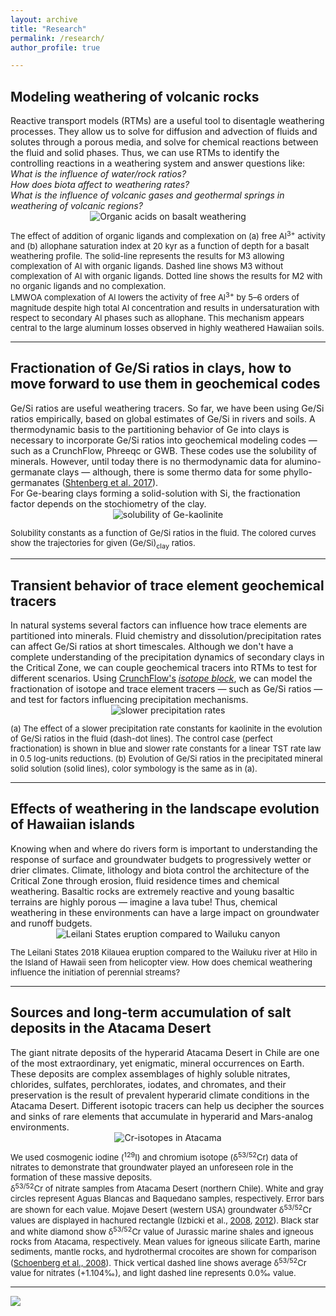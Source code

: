 ```yaml
---
layout: archive
title: "Research"
permalink: /research/
author_profile: true

---
```

<h2><b>Modeling weathering of volcanic rocks</b></h2> 
Reactive transport models (RTMs) are a useful tool to disentagle weathering processes. They allow us to solve for diffusion and advection of fluids and solutes through a porous media, and solve for chemical reactions between the fluid and solid phases. Thus, we can use RTMs to identify the controlling reactions in a weathering system and answer questions like: <br>
<i>What is the influence of water/rock ratios?</i> <br>
<i>How does biota affect to weathering rates?</i> <br>
<i>What is the influence of volcanic gases and geothermal springs in weathering of volcanic regions?</i><br>


<center><img style="float: center;" src="/images/volcanic_weathering_RTM_500px.png" alt="Organic acids on basalt weathering"></center>
<p style="font-size:small">The effect of addition of organic ligands and complexation on (a) free Al<sup>3+</sup> activity and (b) allophane saturation index at 20 kyr as a function of depth for a basalt weathering profile. The solid-line represents the results for M3 allowing complexation of Al with organic ligands. Dashed line shows M3 without complexation of Al with organic ligands. Dotted line shows the results for M2 with no organic ligands and no complexation. <br>
LMWOA complexation of Al lowers the activity of free Al<sup>3+</sup> by 5–6 orders of magnitude despite high total Al concentration and results in undersaturation with respect to secondary Al phases such as allophane. This mechanism appears central to the large aluminum losses observed in highly weathered Hawaiian soils.</p>


---
<h2><b>Fractionation of Ge/Si ratios in clays, how to move forward to use them in geochemical codes</b></h2> 
Ge/Si ratios are useful weathering tracers. So far, we have been using Ge/Si ratios empirically, based on global estimates of Ge/Si in rivers and soils. A thermodynamic basis to the partitioning behavior of Ge into clays is necessary to incorporate Ge/Si ratios into geochemical modeling codes &mdash; such as a CrunchFlow, Phreeqc or GWB. These codes use the solubility of minerals. However, until today there is no thermodynamic data for alumino-germanate clays &mdash; although, there is some thermo data for some phyllo-germanates (<a href="https://link.springer.com/article/10.1134/S0036023617110183">Shtenberg et al. 2017</a>).<br>
For Ge-bearing clays forming a solid-solution with Si, the fractionation factor depends on the stochiometry of the clay.<br>

<center><img style="float: center;" src="/images/Ksp_Gekaolinite-500px.png" alt="solubility of Ge-kaolinite"></center>
<p style="font-size:small">Solubility constants as a function of Ge/Si ratios in the fluid. The colored curves show the trajectories for given (Ge/Si)<sub>clay</sub> ratios.</p>


---
<h2><b>Transient behavior of trace element geochemical tracers</b></h2> 
In natural systems several factors can influence how trace elements are partitioned into minerals. Fluid chemistry and dissolution/precipitation rates can affect Ge/Si ratios at short timescales. Although we don't have a complete understanding of the precipitation dynamics of secondary clays in the Critical Zone, we can couple geochemical tracers into RTMs to test for different scenarios. Using <a href="https://bitbucket.org/crunchflow/crunchtope/wiki/Home">CrunchFlow's</a> <a href="https://www.sciencedirect.com/science/article/pii/S0016703713003098"><i>isotope block</i></a>, we can model the fractionation of isotope and trace element tracers &mdash; such as Ge/Si ratios &mdash; and test for factors influencing precipitation mechanisms.

<center><img style="float: center;" src="/images/transient_Gekaolinite-800px.png" alt="slower precipitation rates"></center>
<p style="font-size:small">(a) The effect of a slower precipitation rate constants for kaolinite in the evolution of Ge/Si ratios in the fluid (dash-dot lines). The control case (perfect fractionation) is shown in blue and slower rate constants for a linear TST rate law in 0.5 log-units reductions. (b) Evolution of Ge/Si ratios in the precipitated mineral solid solution (solid lines), color symbology is the same as in (a).</p>



---
<h2><b>Effects of weathering in the landscape evolution of Hawaiian islands</b></h2> 
Knowing when and where do rivers form is important to understanding the response of surface and groundwater budgets to progressively wetter or drier climates. Climate, lithology and biota control the architecture of the Critical Zone through erosion, fluid residence times and chemical weathering. Basaltic rocks are extremely reactive and young basaltic terrains are   highly porous &mdash; imagine a lava tube! Thus, chemical weathering in these environments can have a large impact on groundwater and runoff budgets.

<center><img style="float: center;" src="/images/leilani-wailuku-400px.jpg" alt="Leilani States eruption compared to Wailuku canyon"></center>
<p style="font-size:small">The Leilani States 2018 Kilauea eruption compared to the Wailuku river at Hilo in the Island of Hawaii seen from helicopter view. How does chemical weathering influence the initiation of perennial streams?</p>



---
<h2><b>Sources and long-term accumulation of salt deposits in the Atacama Desert</b></h2> 
The giant nitrate deposits of the hyperarid Atacama Desert in Chile are one of the most extraordinary, yet enigmatic, mineral occurrences on Earth. These deposits are complex assemblages of highly soluble nitrates, chlorides, sulfates, perchlorates, iodates, and chromates, and their preservation is the result of prevalent hyperarid climate conditions in the Atacama Desert. Different isotopic tracers can help us decipher the sources and sinks of rare elements that accumulate in hyperarid and Mars-analog environments.

<center><img style="float: center;" src="/images/Cr-atacama-500px.png" alt="Cr-isotopes in Atacama"></center>
<p style="font-size:small">We used cosmogenic iodine (<sup>129</sup>I) and chromium isotope (δ<sup>53/52</sup>Cr) data of nitrates to demonstrate that groundwater played an unforeseen role in the formation of these massive deposits.<br> δ<sup>53/52</sup>Cr of nitrate samples from Atacama Desert (northern Chile). White and gray circles represent Aguas Blancas and Baquedano samples, respectively. Error bars are shown for each value. Mojave Desert (western USA) groundwater δ<sup>53/52</sup>Cr values are displayed in hachured rectangle (Izbicki et al., <a href="https://doi.org/10.1016/j.apgeochem.2007.11.015">2008</a>, <a href="https://doi.org/10.1016/j.apgeochem.2011.12.019">2012</a>). Black star and white diamond show δ<sup>53/52</sup>Cr value of Jurassic marine shales and igneous rocks from Atacama, respectively. Mean values for igneous silicate Earth, marine sediments, mantle rocks, and hydrothermal crocoites are shown for comparison (<a href="https://doi.org/10.1016/j.chemgeo.2008.01.009">Schoenberg et al., 2008</a>). Thick vertical dashed line shows average δ<sup>53/52</sup>Cr value for nitrates (+1.104‰), and light dashed line represents 0.0‰ value.</p>



----

<img style="float: center;" src="/images/research2.jpg">


